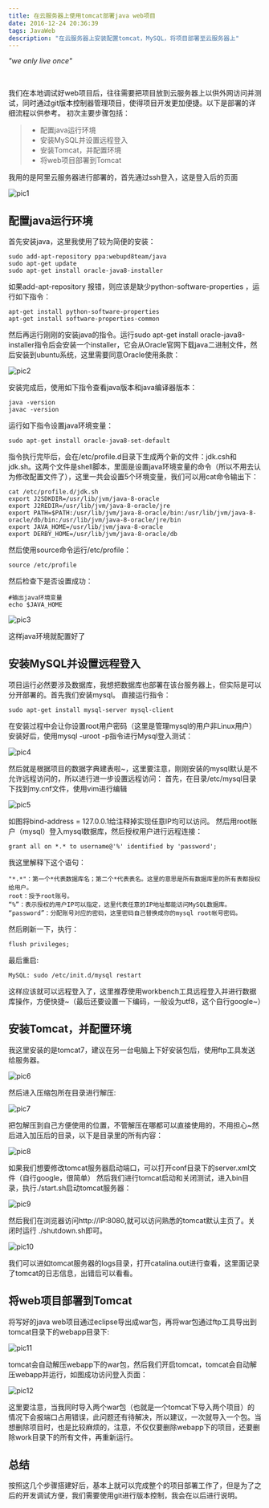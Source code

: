 ```yaml
---
title: 在云服务器上使用tomcat部署java web项目
date: 2016-12-24 20:36:39
tags: JavaWeb
description: "在云服务器上安装配置tomcat，MySQL，将项目部署至云服务器上"
---
```


<!-- more -->

*"we only live once"*

<br/>


我们在本地调试好web项目后，往往需要把项目放到云服务器上以供外网访问并测试，同时通过git版本控制器管理项目，使得项目开发更加便捷。以下是部署的详细流程以供参考。
初次主要步骤包括：
>* 配置java运行环境
>* 安装MySQL并设置远程登入
>* 安装Tomcat，并配置环境
>* 将web项目部署到Tomcat

我用的是阿里云服务器进行部署的，首先通过ssh登入，这是登入后的页面

![pic1](http://odbihfqll.bkt.clouddn.com/Image.png)

## 配置java运行环境

首先安装java，这里我使用了较为简便的安装：
```command
sudo add-apt-repository ppa:webupd8team/java
sudo apt-get update
sudo apt-get install oracle-java8-installer
```

如果add-apt-repository 报错，则应该是缺少python-software-properties ，运行如下指令：
```command
apt-get install python-software-properties
apt-get install software-properties-common
```
然后再运行刚刚的安装java的指令。运行sudo apt-get install oracle-java8-installer指令后会安装一个installer，它会从Oracle官网下载java二进制文件，然后安装到ubuntu系统，这里需要同意Oracle使用条款：

![pic2](http://odbihfqll.bkt.clouddn.com/Image2.png)

安装完成后，使用如下指令查看java版本和java编译器版本：
```command
java -version
javac -version
```
运行如下指令设置java环境变量：
```command
sudo apt-get install oracle-java8-set-default
```
指令执行完毕后，会在/etc/profile.d目录下生成两个新的文件：jdk.csh和jdk.sh。这两个文件是shell脚本，里面是设置java环境变量的命令（所以不用去认为修改配置文件了），这里一共会设置5个环境变量，我们可以用cat命令输出下：
```command
cat /etc/profile.d/jdk.sh
export J2SDKDIR=/usr/lib/jvm/java-8-oracle
export J2REDIR=/usr/lib/jvm/java-8-oracle/jre
export PATH=$PATH:/usr/lib/jvm/java-8-oracle/bin:/usr/lib/jvm/java-8-oracle/db/bin:/usr/lib/jvm/java-8-oracle/jre/bin
export JAVA_HOME=/usr/lib/jvm/java-8-oracle
export DERBY_HOME=/usr/lib/jvm/java-8-oracle/db
```
然后使用source命令运行/etc/profile：
```command
source /etc/profile
```
然后检查下是否设置成功：
```command
#输出java环境变量
echo $JAVA_HOME
```
![pic3](http://odbihfqll.bkt.clouddn.com/Image3.png)

这样java环境就配置好了
## 安装MySQL并设置远程登入
项目运行必然要涉及数据库，我想把数据库也部署在该台服务器上，但实际是可以分开部署的。首先我们安装mysql。
直接运行指令：
```command
sudo apt-get install mysql-server mysql-client
```
在安装过程中会让你设置root用户密码（这里是管理mysql的用户非Linux用户）安装好后，使用mysql -uroot -p指令进行Mysql登入测试：

![pic4](http://odbihfqll.bkt.clouddn.com/Image11.png)

然后就是根据项目的数据字典建表啦~，这里要注意，刚刚安装的mysql默认是不允许远程访问的，所以进行进一步设置远程访问：
首先，在目录/etc/mysql目录下找到my.cnf文件，使用vim进行编辑

![pic5](http://odbihfqll.bkt.clouddn.com/Image12.png)

如图将bind-address = 127.0.0.1给注释掉实现任意IP均可以访问。
然后用root账户（mysql）登入mysql数据库，然后授权用户进行远程连接：
```command
grant all on *.* to username@'%' identified by 'password';
```
我这里解释下这个语句：
```command
"*.*"：第一个*代表数据库名；第二个*代表表名。这里的意思是所有数据库里的所有表都授权给用户。 
root：授予root账号。   
“%”：表示授权的用户IP可以指定，这里代表任意的IP地址都能访问MySQL数据库。   
“password”：分配账号对应的密码，这里密码自己替换成你的mysql root帐号密码。
```
然后刷新一下，执行：
```command
flush privileges;
```
最后重启:
```command
MySQL: sudo /etc/init.d/mysql restart
```
这样应该就可以远程登入了，这里推荐使用workbench工具远程登入并进行数据库操作，方便快捷~（最后还要设置一下编码，一般设为utf8，这个自行google~）

## 安装Tomcat，并配置环境
我这里安装的是tomcat7，建议在另一台电脑上下好安装包后，使用ftp工具发送给服务器。

![pic6](http://odbihfqll.bkt.clouddn.com/Image4.png)

然后进入压缩包所在目录进行解压:

![pic7](http://odbihfqll.bkt.clouddn.com/Image5.png)

把包解压到自己方便使用的位置，不管解压在哪都可以直接使用的，不用担心~然后进入加压后的目录，以下是目录里的所有内容：

![pic8](http://odbihfqll.bkt.clouddn.com/Image6.png)

如果我们想要修改tomcat服务器启动端口，可以打开conf目录下的server.xml文件（自行google，很简单）
然后我们进行tomcat启动和关闭测试，进入bin目录，执行./start.sh启动tomcat服务器：

![pic9](http://odbihfqll.bkt.clouddn.com/Image7.png)

然后我们在浏览器访问http://IP:8080,就可以访问熟悉的tomcat默认主页了。关闭时运行 ./shutdown.sh即可。

![pic10](http://odbihfqll.bkt.clouddn.com/Image8.png)

我们可以进如tomcat服务器的logs目录，打开catalina.out进行查看，这里面记录了tomcat的日志信息，出错后可以看看。

## 将web项目部署到Tomcat
将写好的java web项目通过eclipse导出成war包，再将war包通过ftp工具导出到tomcat目录下的webapp目录下:

![pic11](http://odbihfqll.bkt.clouddn.com/Image9.png)

tomcat会自动解压webapp下的war包，然后我们开启tomcat，tomcat会自动解压webapp并运行，如图成功访问登入页面：

![pic12](http://odbihfqll.bkt.clouddn.com/Image10.png)

这里要注意，当我同时导入两个war包（也就是一个tomcat下导入两个项目）的情况下会报端口占用错误，此问题还有待解决，所以建议，一次就导入一个包。当想删除项目时，也是比较麻烦的，注意，不仅仅要删除webapp下的项目，还要删除work目录下的所有文件，再重新运行。

## 总结
按照这几个步骤搭建好后，基本上就可以完成整个的项目部署工作了，但是为了之后的开发调试方便，我们需要使用git进行版本控制，我会在以后进行说明。






